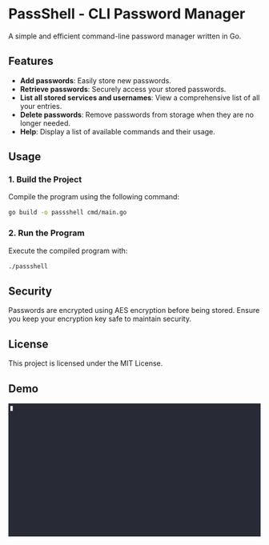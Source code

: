 # PassShell - CLI Password Manager

A simple and efficient command-line password manager written in Go.

## Features

- **Add passwords**: Easily store new passwords.
- **Retrieve passwords**: Securely access your stored passwords.
- **List all stored services and usernames**: View a comprehensive list of all your entries.
- **Delete passwords**: Remove passwords from storage when they are no longer needed.
- **Help**: Display a list of available commands and their usage.

## Usage

### 1. Build the Project

Compile the program using the following command:

```sh
go build -o passshell cmd/main.go
```
### 2. Run the Program

Execute the compiled program with:

```sh
./passshell
```
## Security

Passwords are encrypted using AES encryption before being stored. Ensure you keep your encryption key safe to maintain security.

## License

This project is licensed under the MIT License.

## Demo

![Image](https://github.com/passshell/passshell-cli/blob/main/.data/demo.gif)
